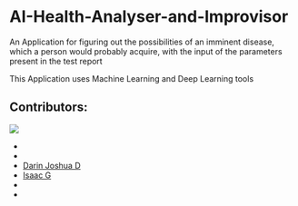# AI-Health-Analyser-and-Improvisor

An Application for figuring out the possibilities of an imminent disease, which a person would probably acquire, with the input of the parameters present in the test report

This Application uses Machine Learning and Deep Learning tools

## Contributors:

<img src="https://img.shields.io/badge/Contributors-6-cyan">

<ul><li>

 <li>
  
 <li><a href="https://github.com/DarinJoshua-dev">Darin Joshua D</a>
  
 <li><a href="https://github.com/isaacgn">Isaac G</a>

 <li>
 
 <li>
 
